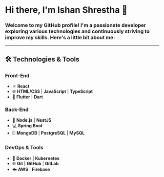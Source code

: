 # Hi there, I'm Ishan Shrestha 👋

### Welcome to my GitHub profile! I'm a passionate developer exploring various technologies and continuously striving to improve my skills. Here's a little bit about me:

---

## 🛠️ Technologies & Tools

### Front-End
- ⚛️ **React**
- 🌐 **HTML/CSS** | **JavaScript** | **TypeScript**
- 📱 **Flutter** | **Dart**

### Back-End
- 🚀 **Node.js** | **NestJS**
- 💻 **Spring Boot**
- 🗄️ **MongoDB** | **PostgreSQL** | **MySQL**

### DevOps & Tools
- 🔧 **Docker** | **Kubernetes**
- 🌐 **Git** | **GitHub** | **GitLab**
- ☁️ **AWS** | **Firebase**

